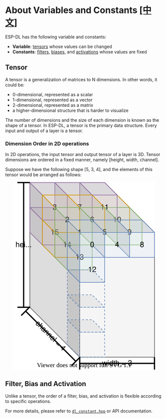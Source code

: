 # About Variables and Constants [[中文]](../zh_CN/about_type_define.md)

ESP-DL has the following variable and constants:

- **Variable**: [tensors](../../include/typedef/dl_variable.hpp/#15) whose values can be changed
- **Constants**: [filters](../../include/typedef/dl_constant.hpp/#33), [biases](../../include/typedef/dl_constant.hpp/#55), and [activations](../../include/typedef/dl_constant.hpp/#67) whose values are fixed



## Tensor

A tensor is a generalization of matrices to N dimensions. In other words, it could be:

- 0-dimensional, represented as a scalar
- 1-dimensional, represented as a vector
- 2-dimensional, represented as a matrix
- a higher-dimensional structure that is harder to visualize

The number of dimensions and the size of each dimension is known as the shape of a tensor. In ESP-DL, a tensor is the primary data structure. Every input and output of a layer is a tensor.



### Dimension Order in 2D operations

In 2D operations, the input tensor and output tensor of a layer is 3D. Tensor dimensions are ordered in a fixed manner, namely [height, width, channel].

Suppose we have the following shape [5, 3, 4], and the elements of this tensor would be arranged as follows:

   <p align="center">
    <img width="%" src="../../img/tensor_3d_sequence.drawio.svg"> 
   </p>




## Filter, Bias and Activation

Unlike a tensor, the order of a filter, bias, and activation is flexible according to specific operations.

For more details, please refer to [`dl_constant.hpp`](../../include/typedef/dl_constant.hpp) or API documentation.
